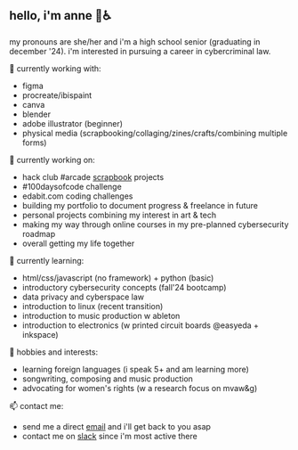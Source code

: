## hello, i'm anne 👋♿
my pronouns are she/her and i'm a high school senior (graduating in december '24). i'm interested in pursuing a career in cybercriminal law.

🔭 currently working with: 
- figma
- procreate/ibispaint
- canva
- blender
- adobe illustrator (beginner)
- physical media (scrapbooking/collaging/zines/crafts/combining multiple forms)

🥐 currently working on:
- hack club #arcade [scrapbook](https://scrapbook.hackclub.com/anne) projects
- #100daysofcode challenge
- edabit.com coding challenges
- building my portfolio to document progress & freelance in future
- personal projects combining my interest in art & tech
- making my way through online courses in my pre-planned cybersecurity roadmap
- overall getting my life together

 🌱 currently learning:
- html/css/javascript (no framework) + python (basic)
- introductory cybersecurity concepts (fall'24 bootcamp)
- data privacy and cyberspace law
- introduction to linux (recent transition)
- introduction to music production w ableton
- introduction to electronics (w printed circuit boards @easyeda + inkspace)

👯 hobbies and interests:
- learning foreign languages (i speak 5+ and am learning more)
- songwriting, composing and music production
- advocating for women's rights (w a research focus on mvaw&g)

 📫 contact me:
- send me a direct [email](mailto:whteflr@proton.me) and i'll get back to you asap
- contact me on [slack](https://hackclub.slack.com/team/U07BBK4KHUK) since i'm most active there

<!--
**arsoninstigator/arsoninstigator** is a ✨ _special_ ✨ repository because its `README.md` (this file) appears on your GitHub profile.

Here are some ideas to get you started:

- 🔭 I’m currently working on ...
- 🌱 I’m currently learning ...
- 👯 I’m looking to collaborate on ...
- 🤔 I’m looking for help with ...
- 💬 Ask me about ...
- 📫 How to reach me: ...
- 😄 Pronouns: ...
- ⚡ Fun fact: ...
-->
